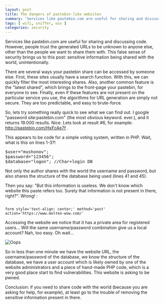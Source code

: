 ```yaml
---
layout: post
title: The dangers of pastebin-like websites
summary: 'Services like pastebin.com are useful for sharing and discussing code. However, people trust the generated URLs to be unknown to anyone else, other than the people we want to share them with. This false sense of security brings us to this post: sensitive information being shared with the world, unintentionally.'
tags: [ wifi, sniffer, osx ]
categories: security
---
```


Services like pastebin.com are useful for sharing and discussing code. However, people trust the generated URLs to be unknown to anyone else, other than the people we want to share them with. This false sense of security brings us to this post: sensitive information being shared with the world, unintentionally.

There are several ways your pastebin share can be accessed by someone else. First, these sites usually have a search function. With this, we can quickly filter the most interesting shares. Also, another common feature is the "latest shared", which brings to the front-page your pastebin, for everyone to see. Finally, even if these features are not present on the particular service you use, the algorithms for URL generation are simply not secure. They are too predictable, and easy to brute-force.

So, lets try something really quick to see what we can find out. I google "password site:pastebin.com" (the most obvious keyword. ever.), and it returns 19.000 results. Nice. Lets look at result #6, for example: http://pastebin.com/HxFcAe7f .

This appears to be code for a simple voting system, written in PHP. Wait, what is this on lines 1-3?!
<pre>
$user="mushonov";
$password="123456";
$database="logon"; //Char+login DB
</pre>

Not only the author shares with the world the username and password, but also shares the structure of the database being used (lines 41 and 45).

Then you say: "But this information is useless. We don't know which website this paste refers too. Surely that information is not present in there, right?". Wrong! : 

<pre><code>
form style='text-align: center;' method='post' 
action='https://www.molten-wow.com/'</code></pre>

Accessing the website we notice that it has a private area for registered users... Will the same username/password combination give us a local account? Nah, too easy. Oh wait...

![Oops](https://posterous.com/getfile/files.posterous.com/temp-2010-12-28/EwCIAuEGemxqAgHsjFJyHjwFkaGHoeqcussDyFDhncinqGtwJHCoinqElcIq/Picture_3.png.scaled500.png)

So in less than one minute we have the website URL, the username/password of the database, we know the structure of the database, we have a user account which is likely owned by one of the website administrators and a piece of hand-made PHP code, which is a very good place start to find vulnerabilities. This website is asking to be pwned. 

Conclusion: if you need to share code with the world (because you are asking for help, for example), at least go to the trouble of removing the sensitive information present in there.
